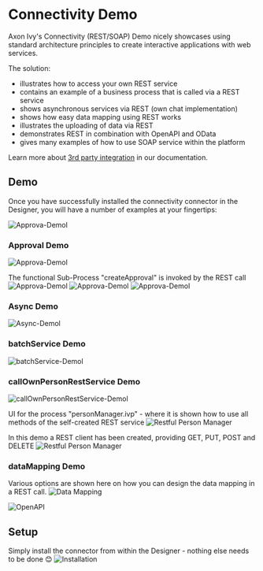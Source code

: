# Connectivity Demo
Axon Ivy's Connectivity (REST/SOAP) Demo nicely showcases using standard architecture principles to create interactive
applications with web services.

The solution:
 
- illustrates how to access your own REST service
- contains an example of a business process that is called via a REST service
- shows asynchronous services via REST (own chat implementation)
- shows how easy data mapping using REST works
- illustrates the uploading of data via REST
- demonstrates REST in combination with OpenAPI and OData
- gives many examples of how to use SOAP service within the platform

Learn more about [3rd party integration](https://developer.axonivy.com/doc/9/concepts/3rd-party-integration/index.html) in our documentation.


## Demo

Once you have successfully installed the connectivity connector in the Designer, you will have a number of examples at your fingertips:

![Approva-Demol](connectivity-overview.png)

### Approval Demo
![Approva-Demol](connectivity-approval1.png)

The functional Sub-Process "createApproval" is invoked by the REST call
![Approva-Demol](connectivity-approval2.png)
![Approva-Demol](connectivity-approval3.png)
![Approva-Demol](connectivity-approval4.png)

### Async Demo
![Async-Demol](connectivity-async1.png)

### batchService Demo
![batchService-Demol](connectivity-batch1.png)

### callOwnPersonRestService Demo
![callOwnPersonRestService-Demol](connectivity-person1.png)

UI for the process "personManager.ivp" - where it is shown how to use all methods of the self-created REST service
![Restful Person Manager](connectivity-person2.png)

In this demo a REST client has been created, providing GET, PUT, POST and DELETE 
![Restful Person Manager](connectivity-person3.png)

### dataMapping Demo
Various options are shown here on how you can design the data mapping in a REST call.
![Data Mapping](connectivity-datamapping1.png)




![OpenAPI](screen1.png "OpenAPI")


## Setup

Simply install the connector from within the Designer - nothing else needs to be done :blush:
![Installation](connectivity-installation.png)
